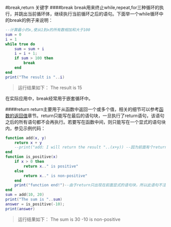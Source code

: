 #break,return 关键字
####break
break用来终止while,repeat,for三种循环的执行，并跳出当前循环体，继续执行当前循环之后的语句。下面举一个while循环中的break的例子来说明：

```lua
--计算最小的x,使从1到x的所有数相加和大于100
sum = 0
i = 1
while true do
    sum = sum + i
    i = i + 1;
    if sum > 100 then
        break
    end
end
print("The result is "..i)
```
>运行结果如下：
The result is 15


在实际应用中，break经常用于嵌套循环中。

####return
return主要用于从函数中返回一个或多个值，相关的细节可以参考[函数的返回值](lua/function_result.md)章节。return只能写在最后的语句块，一旦执行了return语句，该语句之后的所有语句都不会再执行。若要写在函数中间，则只能写在一个显式的语句块内，参见示例代码：

```lua
function add(x, y)
    return x + y
    --print("add: I will return the result "..(x+y)) --因为前面有个return，若不注释该语句，则会报错
end
function is_positive(x)
    if x > 0 then
        return x.." is positive"
    else
        return x.." is non-positive"
    end
    print("function end!")--由于return只出现在前面显式的语句块，所以此语句不注释也不会报错，但是不会被执行，此处不会产生输出
end
sum = add(10, 20)
print("The sum is "..sum)
answer = is_positive(-10);
print(answer)
```

>运行结果如下：
The sum is 30
-10 is non-positive
